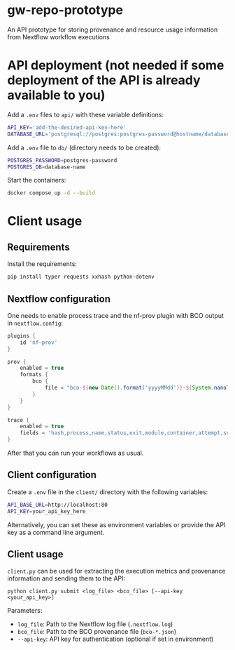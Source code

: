 # gw-repo-prototype
An API prototype for storing provenance and resource usage information from Nextflow workflow executions

# API deployment (not needed if some deployment of the API is already available to you)

Add a `.env` files to `api/` with these variable definitions:

```bash
API_KEY='add-the-desired-api-key-here'
DATABASE_URL='postgresql://postgres:postgres-password@hostname/database-name'
```

Add a `.env` file to `db/` (directory needs to be created):

```bash
POSTGRES_PASSWORD=postgres-password
POSTGRES_DB=database-name
```

Start the containers:

```bash
docker compose up -d --build
```

# Client usage

## Requirements

Install the requirements:

```bash
pip install typer requests xxhash python-dotenv
```

## Nextflow configuration

One needs to enable process trace and the nf-prov plugin with BCO output in `nextflow.config`:
```groovy
plugins {
    id 'nf-prov'
}

prov {
    enabled = true
    formats {
        bco {
            file = "bco-${new Date().format('yyyyMMdd')}-${System.nanoTime().toString().take(8)}.json"
        }
    }
}

trace {
    enabled = true
    fields = 'hash,process,name,status,exit,module,container,attempt,submit,start,complete,duration,cpus,time,disk,memory,realtime,queue,%cpu,%mem,peak_rss,peak_vmem,rchar,wchar'
}
```

After that you can run your workflows as usual.

## Client configuration

Create a `.env` file in the `client/` directory with the following variables:

```bash
API_BASE_URL=http://localhost:80
API_KEY=your_api_key_here
```

Alternatively, you can set these as environment variables or provide the API key as a command line argument.

## Client usage

`client.py` can be used for extracting the execution metrics and provenance information and sending them to the API:

```
python client.py submit <log_file> <bco_file> [--api-key <your_api_key>]
```

Parameters:

- `log_file`: Path to the Nextflow log file (`.nextflow.log`)
- `bco_file`: Path to the BCO provenance file (`bco-*.json`)
- `--api-key`: API key for authentication (optional if set in environment)
